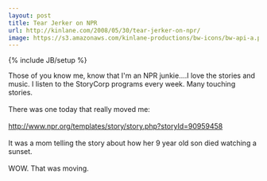 ```yaml
---
layout: post
title: Tear Jerker on NPR
url: http://kinlane.com/2008/05/30/tear-jerker-on-npr/
image: https://s3.amazonaws.com/kinlane-productions/bw-icons/bw-api-a.png
---
```

{% include JB/setup %}
<p>
     Those of you know me, know that I'm an NPR junkie....I love the stories and music. I listen to the StoryCorp programs every week. Many touching stories.
     <br />
     <br />
     There was one today that really moved me:
     <br />
     <a href="http://www.npr.org/templates/story/story.php?storyId=90959458"><br />
     http://www.npr.org/templates/story/story.php?storyId=90959458</a>
     <br />
     <br />
     It was a mom telling the story about how her 9 year old son died watching a sunset.
     <br />
     <br />
     WOW. That was moving.
</p>
